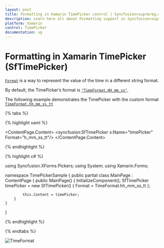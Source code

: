 ```yaml
---
layout: post
title: Formatting in Xamarin TimePicker control | Syncfusion<sup>&reg;</sup>
description: Learn here all about Formatting support in Syncfusion<sup>&reg;</sup> Xamarin TimePicker (SfTimePicker) control and more.
platform: Xamarin
control: TimePicker
documentation: ug
---
```



# Formatting in Xamarin TimePicker (SfTimePicker)

[`Format`](https://help.syncfusion.com/cr/xamarin/Syncfusion.XForms.Pickers.SfTimePicker.html#Syncfusion_XForms_Pickers_SfTimePicker_Format) is a way to represent the value of the time in a different string format.

By default, the TimePicker’s format is [`"TimeFormat.HH_mm_ss"`](https://help.syncfusion.com/cr/xamarin/Syncfusion.XForms.Pickers.TimeFormat.html#Syncfusion_XForms_Pickers_TimeFormat_HH_mm_ss).

The following example demonstrates the TimePicker with the custom format [`TimeFormat.hh_mm_ss_tt`](https://help.syncfusion.com/cr/xamarin/Syncfusion.XForms.Pickers.TimeFormat.html#Syncfusion_XForms_Pickers_TimeFormat_hh_mm_ss_tt)

{% tabs %}

{% highlight xaml %}

<?xml version="1.0" encoding="utf-8" ?>
<ContentPage xmlns="http://xamarin.com/schemas/2014/forms"
             xmlns:x="http://schemas.microsoft.com/winfx/2009/xaml"
             xmlns:local="clr-namespace:TimePickerSample"
             xmlns:syncfusion="clr-namespace:Syncfusion.XForms.Pickers;assembly=Syncfusion.SfPicker.XForms"
             x:Class="TimePickerSample.MainPage">
    <ContentPage.Content>
        <syncfusion:SfTimePicker x:Name="timePicker"
                                 Format="h_mm_ss_tt"/>
    </ContentPage.Content>
</ContentPage>

{% endhighlight %}

{% highlight c# %}  

using Syncfusion.XForms.Pickers;
using System;
using Xamarin.Forms;

namespace TimePickerSample
{
    public partial class MainPage : ContentPage
    {
        public MainPage()
        {
            InitializeComponent();
            SfTimePicker timePicker = new SfTimePicker()
            {
                Format = TimeFormat.hh_mm_ss_tt
            };

            this.Content = timePicker;
        }
    }
}

{% endhighlight %}

{% endtabs %}

![TimeFormat](images/TimeFormat.png)
